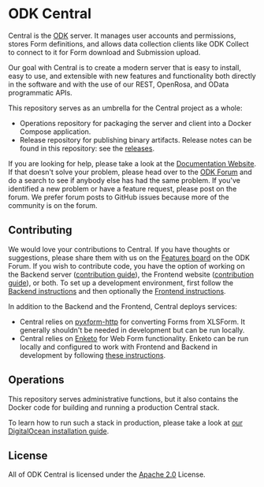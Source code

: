ODK Central
===========

Central is the [ODK](https://getodk.org/) server. It manages user accounts and permissions, stores Form definitions, and allows data collection clients like ODK Collect to connect to it for Form download and Submission upload.

Our goal with Central is to create a modern server that is easy to install, easy to use, and extensible with new features and functionality both directly in the software and with the use of our REST, OpenRosa, and OData programmatic APIs.

This repository serves as an umbrella for the Central project as a whole:

* Operations repository for packaging the server and client into a Docker Compose application.
* Release repository for publishing binary artifacts. Release notes can be found in this repository: see the [releases](https://github.com/getodk/central/releases).

If you are looking for help, please take a look at the [Documentation Website](https://docs.getodk.org/central-intro/). If that doesn't solve your problem, please head over to the [ODK Forum](https://forum.getodk.org) and do a search to see if anybody else has had the same problem. If you've identified a new problem or have a feature request, please post on the forum. We prefer forum posts to GitHub issues because more of the community is on the forum.

Contributing
------------

We would love your contributions to Central. If you have thoughts or suggestions, please share them with us on the [Features board](https://forum.getodk.org/c/features) on the ODK Forum. If you wish to contribute code, you have the option of working on the Backend server ([contribution guide](https://github.com/getodk/central-backend/blob/master/CONTRIBUTING.md)), the Frontend website ([contribution guide](https://github.com/getodk/central-frontend/blob/master/CONTRIBUTING.md)), or both. To set up a development environment, first follow the [Backend instructions](https://github.com/getodk/central-backend#setting-up-a-development-environment) and then optionally the [Frontend instructions](https://github.com/getodk/central-frontend#setting-up-your-development-environment).

In addition to the Backend and the Frontend, Central deploys services:

* Central relies on [pyxform-http](https://github.com/getodk/pyxform-http) for converting Forms from XLSForm. It generally shouldn't be needed in development but can be run locally.
* Central relies on [Enketo](https://github.com/enketo/enketo-express) for Web Form functionality. Enketo can be run locally and configured to work with Frontend and Backend in development by following [these instructions](https://github.com/getodk/central-frontend/blob/master/docs/enketo.md).

Operations
----------

This repository serves administrative functions, but it also contains the Docker code for building and running a production Central stack.

To learn how to run such a stack in production, please take a look at [our DigitalOcean installation guide](https://docs.getodk.org/central-install-digital-ocean/).

License
-------

All of ODK Central is licensed under the [Apache 2.0](https://raw.githubusercontent.com/getodk/central/master/LICENSE) License.
